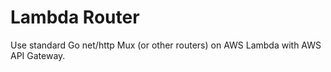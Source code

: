 # Lambda Router

Use standard Go net/http Mux (or other routers) on AWS Lambda with AWS API Gateway.
